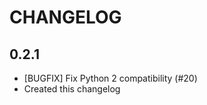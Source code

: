 CHANGELOG
=========

0.2.1
-----

* [BUGFIX] Fix Python 2 compatibility (#20)
* Created this changelog
